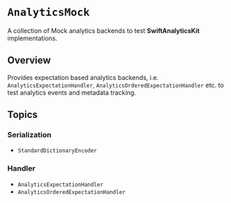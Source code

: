 # ``AnalyticsMock``

A collection of Mock analytics backends to test **SwiftAnalyticsKit** implementations.

## Overview

Provides expectation based analytics backends, i.e. ``AnalyticsExpectationHandler``, ``AnalyticsOrderedExpectationHandler`` etc. to test analytics events and metadata tracking.

## Topics

### Serialization

- ``StandardDictionaryEncoder``

### Handler

- ``AnalyticsExpectationHandler``
- ``AnalyticsOrderedExpectationHandler``
